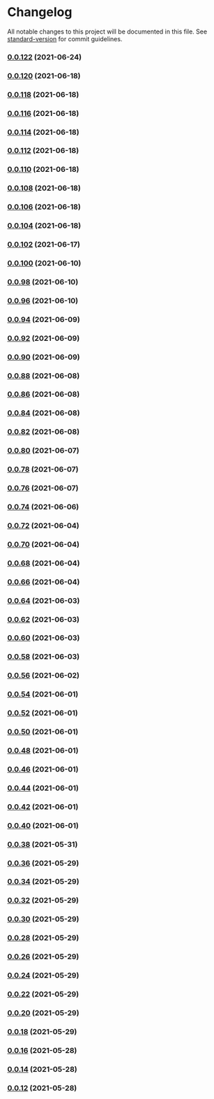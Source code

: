 # Changelog

All notable changes to this project will be documented in this file. See [standard-version](https://github.com/conventional-changelog/standard-version) for commit guidelines.

### [0.0.122](https://github.com/ergoplatform/ergo-dex-sdk-js/compare/v0.0.120...v0.0.122) (2021-06-24)

### [0.0.120](https://github.com/ergoplatform/ergo-dex-sdk-js/compare/v0.0.118...v0.0.120) (2021-06-18)

### [0.0.118](https://github.com/ergoplatform/ergo-dex-sdk-js/compare/v0.0.116...v0.0.118) (2021-06-18)

### [0.0.116](https://github.com/ergoplatform/ergo-dex-sdk-js/compare/v0.0.114...v0.0.116) (2021-06-18)

### [0.0.114](https://github.com/ergoplatform/ergo-dex-sdk-js/compare/v0.0.112...v0.0.114) (2021-06-18)

### [0.0.112](https://github.com/ergoplatform/ergo-dex-sdk-js/compare/v0.0.110...v0.0.112) (2021-06-18)

### [0.0.110](https://github.com/ergoplatform/ergo-dex-sdk-js/compare/v0.0.108...v0.0.110) (2021-06-18)

### [0.0.108](https://github.com/ergoplatform/ergo-dex-sdk-js/compare/v0.0.106...v0.0.108) (2021-06-18)

### [0.0.106](https://github.com/ergoplatform/ergo-dex-sdk-js/compare/v0.0.104...v0.0.106) (2021-06-18)

### [0.0.104](https://github.com/ergoplatform/ergo-dex-sdk-js/compare/v0.0.102...v0.0.104) (2021-06-18)

### [0.0.102](https://github.com/ergoplatform/ergo-dex-sdk-js/compare/v0.0.100...v0.0.102) (2021-06-17)

### [0.0.100](https://github.com/ergoplatform/ergo-dex-sdk-js/compare/v0.0.98...v0.0.100) (2021-06-10)

### [0.0.98](https://github.com/ergoplatform/ergo-dex-sdk-js/compare/v0.0.96...v0.0.98) (2021-06-10)

### [0.0.96](https://github.com/ergoplatform/ergo-dex-sdk-js/compare/v0.0.94...v0.0.96) (2021-06-10)

### [0.0.94](https://github.com/ergoplatform/ergo-dex-sdk-js/compare/v0.0.92...v0.0.94) (2021-06-09)

### [0.0.92](https://github.com/ergoplatform/ergo-dex-sdk-js/compare/v0.0.90...v0.0.92) (2021-06-09)

### [0.0.90](https://github.com/ergoplatform/ergo-dex-sdk-js/compare/v0.0.88...v0.0.90) (2021-06-09)

### [0.0.88](https://github.com/ergoplatform/ergo-dex-sdk-js/compare/v0.0.86...v0.0.88) (2021-06-08)

### [0.0.86](https://github.com/ergoplatform/ergo-dex-sdk-js/compare/v0.0.84...v0.0.86) (2021-06-08)

### [0.0.84](https://github.com/ergoplatform/ergo-dex-sdk-js/compare/v0.0.82...v0.0.84) (2021-06-08)

### [0.0.82](https://github.com/ergoplatform/ergo-dex-sdk-js/compare/v0.0.80...v0.0.82) (2021-06-08)

### [0.0.80](https://github.com/ergoplatform/ergo-dex-sdk-js/compare/v0.0.78...v0.0.80) (2021-06-07)

### [0.0.78](https://github.com/ergoplatform/ergo-dex-sdk-js/compare/v0.0.76...v0.0.78) (2021-06-07)

### [0.0.76](https://github.com/ergoplatform/ergo-dex-sdk-js/compare/v0.0.74...v0.0.76) (2021-06-07)

### [0.0.74](https://github.com/ergoplatform/ergo-dex-sdk-js/compare/v0.0.72...v0.0.74) (2021-06-06)

### [0.0.72](https://github.com/ergoplatform/ergo-dex-sdk-js/compare/v0.0.70...v0.0.72) (2021-06-04)

### [0.0.70](https://github.com/ergoplatform/ergo-dex-sdk-js/compare/v0.0.68...v0.0.70) (2021-06-04)

### [0.0.68](https://github.com/ergoplatform/ergo-dex-sdk-js/compare/v0.0.66...v0.0.68) (2021-06-04)

### [0.0.66](https://github.com/ergoplatform/ergo-dex-sdk-js/compare/v0.0.64...v0.0.66) (2021-06-04)

### [0.0.64](https://github.com/ergoplatform/ergo-dex-sdk-js/compare/v0.0.62...v0.0.64) (2021-06-03)

### [0.0.62](https://github.com/ergoplatform/ergo-dex-sdk-js/compare/v0.0.60...v0.0.62) (2021-06-03)

### [0.0.60](https://github.com/ergoplatform/ergo-dex-sdk-js/compare/v0.0.58...v0.0.60) (2021-06-03)

### [0.0.58](https://github.com/ergoplatform/ergo-dex-sdk-js/compare/v0.0.56...v0.0.58) (2021-06-03)

### [0.0.56](https://github.com/ergoplatform/ergo-dex-sdk-js/compare/v0.0.54...v0.0.56) (2021-06-02)

### [0.0.54](https://github.com/ergoplatform/ergo-dex-sdk-js/compare/v0.0.52...v0.0.54) (2021-06-01)

### [0.0.52](https://github.com/ergoplatform/ergo-dex-sdk-js/compare/v0.0.50...v0.0.52) (2021-06-01)

### [0.0.50](https://github.com/ergoplatform/ergo-dex-sdk-js/compare/v0.0.48...v0.0.50) (2021-06-01)

### [0.0.48](https://github.com/ergoplatform/ergo-dex-sdk-js/compare/v0.0.46...v0.0.48) (2021-06-01)

### [0.0.46](https://github.com/ergoplatform/ergo-dex-sdk-js/compare/v0.0.44...v0.0.46) (2021-06-01)

### [0.0.44](https://github.com/ergoplatform/ergo-dex-sdk-js/compare/v0.0.42...v0.0.44) (2021-06-01)

### [0.0.42](https://github.com/ergoplatform/ergo-dex-sdk-js/compare/v0.0.40...v0.0.42) (2021-06-01)

### [0.0.40](https://github.com/ergoplatform/ergo-dex-sdk-js/compare/v0.0.38...v0.0.40) (2021-06-01)

### [0.0.38](https://github.com/ergoplatform/ergo-dex-sdk-js/compare/v0.0.36...v0.0.38) (2021-05-31)

### [0.0.36](https://github.com/ergoplatform/ergo-dex-sdk-js/compare/v0.0.34...v0.0.36) (2021-05-29)

### [0.0.34](https://github.com/ergoplatform/ergo-dex-sdk-js/compare/v0.0.32...v0.0.34) (2021-05-29)

### [0.0.32](https://github.com/ergoplatform/ergo-dex-sdk-js/compare/v0.0.30...v0.0.32) (2021-05-29)

### [0.0.30](https://github.com/ergoplatform/ergo-dex-sdk-js/compare/v0.0.28...v0.0.30) (2021-05-29)

### [0.0.28](https://github.com/ergoplatform/ergo-dex-sdk-js/compare/v0.0.26...v0.0.28) (2021-05-29)

### [0.0.26](https://github.com/ergoplatform/ergo-dex-sdk-js/compare/v0.0.24...v0.0.26) (2021-05-29)

### [0.0.24](https://github.com/ergoplatform/ergo-dex-sdk-js/compare/v0.0.22...v0.0.24) (2021-05-29)

### [0.0.22](https://github.com/ergoplatform/ergo-dex-sdk-js/compare/v0.0.20...v0.0.22) (2021-05-29)

### [0.0.20](https://github.com/ergoplatform/ergo-dex-sdk-js/compare/v0.0.18...v0.0.20) (2021-05-29)

### [0.0.18](https://github.com/ergoplatform/ergo-dex-sdk-js/compare/v0.0.16...v0.0.18) (2021-05-29)

### [0.0.16](https://github.com/ergoplatform/ergo-dex-sdk-js/compare/v0.0.14...v0.0.16) (2021-05-28)

### [0.0.14](https://github.com/ergoplatform/ergo-dex-sdk-js/compare/v0.0.12...v0.0.14) (2021-05-28)

### [0.0.12](https://github.com/ergoplatform/ergo-dex-sdk-js/compare/v0.0.10...v0.0.12) (2021-05-28)
